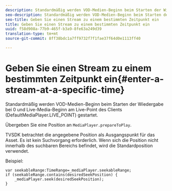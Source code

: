 ```yaml
---
description: Standardmäßig werden VOD-Medien-Beginn beim Starten der Wiedergabe bei 0 und Live-Media-Beginn am Live-Point des Clients (DefaultMediaPlayer.LIVE_POINT) gestartet.
seo-description: Standardmäßig werden VOD-Medien-Beginn beim Starten der Wiedergabe bei 0 und Live-Media-Beginn am Live-Point des Clients (DefaultMediaPlayer.LIVE_POINT) gestartet.
seo-title: Geben Sie einen Stream zu einem bestimmten Zeitpunkt ein
title: Geben Sie einen Stream zu einem bestimmten Zeitpunkt ein
uuid: f58d908a-77b9-465f-b3a9-8fe63a249d39
translation-type: tm+mt
source-git-commit: 8ff38bdc1a7ff9732f7f1fae37f64d0e1113ff40

---
```



# Geben Sie einen Stream zu einem bestimmten Zeitpunkt ein{#enter-a-stream-at-a-specific-time}

Standardmäßig werden VOD-Medien-Beginn beim Starten der Wiedergabe bei 0 und Live-Media-Beginn am Live-Point des Clients (DefaultMediaPlayer.LIVE_POINT) gestartet.

Übergeben Sie eine Position an `MediaPlayer.prepareToPlay`.

TVSDK betrachtet die angegebene Position als Ausgangspunkt für das Asset. Es ist kein Suchvorgang erforderlich. Wenn sich die Position nicht innerhalb des suchbaren Bereichs befindet, wird die Standardposition verwendet.

Beispiel:

```
var seekableRange:TimeRange=_mediaPlayer.seekableRange; 
if (seekableRange.contains(desiredSeekPosition) { 
    _mediaPlayer.seek(desiredSeekPosition); 
}
```
